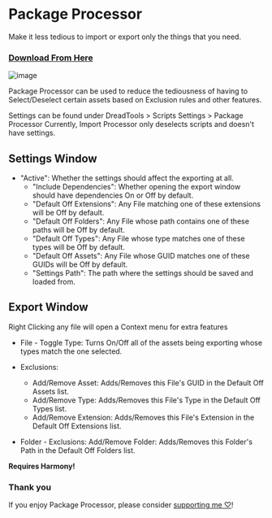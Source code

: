 # Package Processor
Make it less tedious to import or export only the things that you need.

### [Download From Here](https://vpm.dreadscripts.com/)

![image](https://cdn.discordapp.com/attachments/1096062312495972414/1096062312944783450/postprost.gif?ex=66343bd3&is=6632ea53&hm=3bec6fe57e3675b2a80bba600fcbb753f312ec7797d62ed5633d3defb8c09b21&)

Package Processor can be used to reduce the tediousness of having to Select/Deselect certain assets based on Exclusion rules and other features.

Settings can be found under
DreadTools > Scripts Settings > Package Processor
Currently, Import Processor only deselects scripts and doesn't have settings.

Settings Window
---------------
- "Active": Whether the settings should affect the exporting at all.
	- "Include Dependencies": Whether opening the export window should have dependencies On or Off by default.
	- "Default Off Extensions": Any File matching one of these extensions will be Off by default.
	- "Default Off Folders": Any File whose path contains one of these paths will be Off by default.
	- "Default Off Types": Any File whose type matches one of these types will be Off by default.
	- "Default Off Assets":	Any File whose GUID matches one of these GUIDs will be Off by default.
	- "Settings Path": The path where the settings should be saved and loaded from.

Export Window
-------------
Right Clicking any file will open a Context menu for extra features

- File - Toggle Type: Turns On/Off all of the assets being exporting whose types match the one selected.
- Exclusions:
	- Add/Remove Asset: Adds/Removes this File's GUID in the Default Off Assets list.
	- Add/Remove Type: Adds/Removes this File's Type in the Default Off Types list.
	- Add/Remove Extension: Adds/Removes this File's Extension in the Default Off Extensions list.

- Folder - Exclusions: Add/Remove Folder: Adds/Removes this Folder's Path in the Default Off Folders list.

**Requires Harmony!** 

### Thank you
If you enjoy Package Processor, please consider [supporting me ♡](https://ko-fi.com/Dreadrith)!
